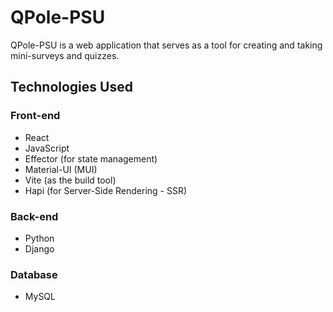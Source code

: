 # QPole-PSU

QPole-PSU is a web application that serves as a tool for creating and taking mini-surveys and quizzes.

## Technologies Used

### Front-end
- React
- JavaScript
- Effector (for state management)
- Material-UI (MUI)
- Vite (as the build tool)
- Hapi (for Server-Side Rendering - SSR)

### Back-end
- Python
- Django

### Database
- MySQL
